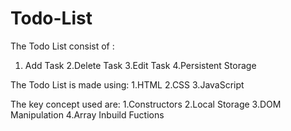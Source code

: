 # Todo-List
The Todo List consist of :
1. Add Task
2.Delete Task
3.Edit Task
4.Persistent Storage

The Todo List is made using:
1.HTML
2.CSS
3.JavaScript

The key concept used are:
1.Constructors
2.Local Storage
3.DOM Manipulation 
4.Array Inbuild Fuctions
